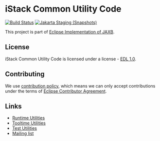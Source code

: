 [//]: # " Copyright (c) 2018, 2021 Oracle and/or its affiliates. All rights reserved. "
[//]: # "  "
[//]: # " This program and the accompanying materials are made available under the "
[//]: # " terms of the Eclipse Distribution License v. 1.0, which is available at "
[//]: # " http://www.eclipse.org/org/documents/edl-v10.php. "
[//]: # "  "
[//]: # " SPDX-License-Identifier: BSD-3-Clause "

# iStack Common Utility Code

[![Build Status](https://github.com/eclipse-ee4j/jaxb-istack-commons/actions/workflows/maven.yml/badge.svg?branch=master)](https://github.com/eclipse-ee4j/jaxb-istack-commons/actions/workflows/maven.yml?branch=master)
[![Jakarta Staging (Snapshots)](https://img.shields.io/nexus/s/https/jakarta.oss.sonatype.org/com.sun.istack/istack-commons.svg)](https://jakarta.oss.sonatype.org/content/repositories/staging/com/sun/istack/istack-commons/)

This project is part of [Eclipse Implementation of JAXB](https://projects.eclipse.org/projects/ee4j.jaxb-impl).

## License

iStack Common Utility Code is licensed under a license - [EDL 1.0](LICENSE.md).

## Contributing

We use [contribution policy](CONTRIBUTING.md), which means we can only accept contributions under
the terms of [Eclipse Contributor Agreement](http://www.eclipse.org/legal/ECA.php).

## Links

* [Runtime Utilities](https://javadoc.io/doc/com.sun.istack/istack-commons-runtime/latest/com.sun.istack.runtime/module-summary.html)
* [Tooltime Utilities](https://javadoc.io/doc/com.sun.istack/istack-commons-tools/latest/com.sun.istack.tools/module-summary.html)
* [Test Utilities](https://javadoc.io/doc/com.sun.istack/istack-commons-test/latest/com.sun.istack.test/module-summary.html)
* [Mailing list](https://accounts.eclipse.org/mailing-list/jaxb-impl-dev)
